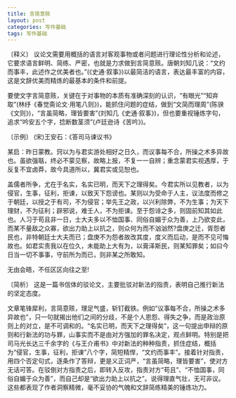 ```yaml
---
title: 言简意赅
layout: post
categories: 写作基础
tags: 写作基础
---
```


〔释义〕 议论文需要用概括的语言对客观事物或者问题进行理论性分析和论述，它要求语言鲜明、简练、严密，也就是力求做到言简意赅。唐朝刘知几说：“文约而事丰，此述作之优美者也。”(《史通·叙事》)以最简洁的语言，表达最丰富的内容，这是文辞优美而精炼的最基本的条件和前提。

要使文字言简意赅，关键在于对事物的本质有准确深刻的认识，“有眼光”“知弃取”(林纾《春觉斋论文·用笔八则》)，能抓住问题的症结，做到“文简而理周”(陈骙《文则》)，“言虽简略，理皆要害”(刘知几《史通·叙事》)，但也要重视锤炼字句，追求“吟安五个字，捻断数茎须”(卢廷逊诗《苦吟》)。

〔示例〕 (宋)王安石：《答司马谏议书》

某启：昨日蒙教。窍以为与君实游处相好之日久，而议事每不合，所操之术多异故也。虽欲强聒，终必不蒙见察，故略上报，不复一一自辨；重念蒙君实视遇厚，于反复不宜卤莽，故今具道所以，冀君实或见恕也。

盖儒者所争，尤在于名实，名实已明，而天下之理得矣。今君实所以见教者，以为侵官，生事，征利，拒谏，以致天下怨谤也。某则以为受命于人主，议法度而修之于朝廷，以授之于有司，不为侵官；举先王之政，以兴利除弊，不为生事；为天下理财，不为征利；辟邪说，难壬人，不为拒谏。至于怨诽之多，则固前知其如此也。人习于苟且非一日，士大夫多以不恤国事、同俗自媚于众为善，上乃欲变此，而某不量敌之众寡，欲出力助上以抗之，则众何为而不汹汹然?盘庚之迁，胥怨者民也，非特朝廷士大夫而已；盘庚不为怨者故改其度，度义而后动，是而不见可悔故也。如君实责我以在位久，未能助上大有为，以膏泽斯民，则某知罪矣；如曰今日当一切不事事，守前所为而已，则非某之所敢知。

无由会晤，不任区区向往之至!

〔简析〕 这是一篇书信体的驳论文，主要批驳对新法的指责，表明自己推行新法的坚定态度。

文章笔锋犀利，言简意赅，理足气盛，斩钉截铁。例如“议事每不合，所操之术多异故也”，只一句就揭出他们之间的分歧，不是个人恩怨、得失之争，而是政治原则上的对立，是不可调和的。“名实已明，而天下之理得矣”，这一句提出申辩的原则和行新法的功与罪，山事实而不是由对方强加的罪名决定，观点鲜明。特别是把司马光长达三千余字的《与王介甫书》中对新法的种种指责，抓住症结，概括为“侵官，生事，征利，拒谏”八个字，简短精悍，“文约而事丰”。接着针对指责，用四个否定句式，逐条作了答辩，更是义正词严，“言虽简略，理皆要害”，使对方无话可答。在驳倒对方指责之后，即转入反攻，指责对方“苟且”、“不恤国事，同俗自媚于众为善”，而自己却是“欲出力助上以抗之”。说得理直气壮，无可非议。这些都表现了作者洞察精微，毫不妥协的气魄和文辞简练精美的锤炼功力。 